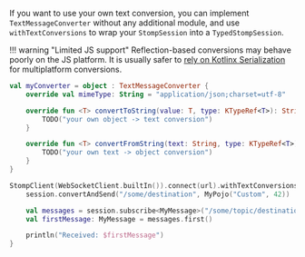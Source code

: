 If you want to use your own text conversion, you can implement `TextMessageConverter` without
any additional module, and use `withTextConversions` to wrap your `StompSession` into a
`TypedStompSession`.

!!! warning "Limited JS support" 
    Reflection-based conversions may behave poorly on the JS platform.
    It is usually safer to [rely on Kotlinx Serialization](./kx-serialization.md) for multiplatform conversions.

```kotlin
val myConverter = object : TextMessageConverter {
    override val mimeType: String = "application/json;charset=utf-8"

    override fun <T> convertToString(value: T, type: KTypeRef<T>): String {
        TODO("your own object -> text conversion")
    }

    override fun <T> convertFromString(text: String, type: KTypeRef<T>): T {
        TODO("your own text -> object conversion")
    }
}

StompClient(WebSocketClient.builtIn()).connect(url).withTextConversions(myConverter).use { session ->
    session.convertAndSend("/some/destination", MyPojo("Custom", 42)) 

    val messages = session.subscribe<MyMessage>("/some/topic/destination")
    val firstMessage: MyMessage = messages.first()

    println("Received: $firstMessage")
}
```
